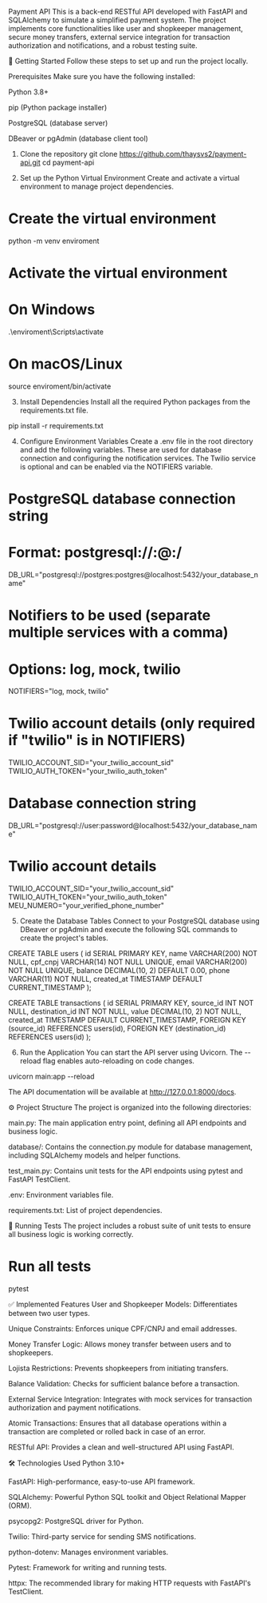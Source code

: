 Payment API
This is a back-end RESTful API developed with FastAPI and SQLAlchemy to simulate a simplified payment system. The project implements core functionalities like user and shopkeeper management, secure money transfers, external service integration for transaction authorization and notifications, and a robust testing suite.

🚀 Getting Started
Follow these steps to set up and run the project locally.

Prerequisites
Make sure you have the following installed:

Python 3.8+

pip (Python package installer)

PostgreSQL (database server)

DBeaver or pgAdmin (database client tool)

1. Clone the repository
git clone https://github.com/thaysvs2/payment-api.git
cd payment-api

2. Set up the Python Virtual Environment
Create and activate a virtual environment to manage project dependencies.

# Create the virtual environment
python -m venv enviroment

# Activate the virtual environment
# On Windows
.\enviroment\Scripts\activate
# On macOS/Linux
source enviroment/bin/activate

3. Install Dependencies
Install all the required Python packages from the requirements.txt file.

pip install -r requirements.txt

4. Configure Environment Variables
Create a .env file in the root directory and add the following variables. These are used for database connection and configuring the notification services. The Twilio service is optional and can be enabled via the NOTIFIERS variable.

# PostgreSQL database connection string
# Format: postgresql://<user>:<password>@<host>:<port>/<database>
DB_URL="postgresql://postgres:postgres@localhost:5432/your_database_name"

# Notifiers to be used (separate multiple services with a comma)
# Options: log, mock, twilio
NOTIFIERS="log, mock, twilio"

# Twilio account details (only required if "twilio" is in NOTIFIERS)
TWILIO_ACCOUNT_SID="your_twilio_account_sid"
TWILIO_AUTH_TOKEN="your_twilio_auth_token"

# Database connection string
DB_URL="postgresql://user:password@localhost:5432/your_database_name"

# Twilio account details
TWILIO_ACCOUNT_SID="your_twilio_account_sid"
TWILIO_AUTH_TOKEN="your_twilio_auth_token"
MEU_NUMERO="your_verified_phone_number"

5. Create the Database Tables
Connect to your PostgreSQL database using DBeaver or pgAdmin and execute the following SQL commands to create the project's tables.

CREATE TABLE users (
    id SERIAL PRIMARY KEY,
    name VARCHAR(200) NOT NULL,
    cpf_cnpj VARCHAR(14) NOT NULL UNIQUE,
    email VARCHAR(200) NOT NULL UNIQUE,
    balance DECIMAL(10, 2) DEFAULT 0.00,
    phone VARCHAR(11) NOT NULL,
    created_at TIMESTAMP DEFAULT CURRENT_TIMESTAMP
);

CREATE TABLE transactions (
    id SERIAL PRIMARY KEY,
    source_id INT NOT NULL,
    destination_id INT NOT NULL,
    value DECIMAL(10, 2) NOT NULL,
    created_at TIMESTAMP DEFAULT CURRENT_TIMESTAMP,
    FOREIGN KEY (source_id) REFERENCES users(id),
    FOREIGN KEY (destination_id) REFERENCES users(id)
);

6. Run the Application
You can start the API server using Uvicorn. The --reload flag enables auto-reloading on code changes.

uvicorn main:app --reload

The API documentation will be available at http://127.0.0.1:8000/docs.

⚙️ Project Structure
The project is organized into the following directories:

main.py: The main application entry point, defining all API endpoints and business logic.

database/: Contains the connection.py module for database management, including SQLAlchemy models and helper functions.

test_main.py: Contains unit tests for the API endpoints using pytest and FastAPI TestClient.

.env: Environment variables file.

requirements.txt: List of project dependencies.

🧪 Running Tests
The project includes a robust suite of unit tests to ensure all business logic is working correctly.

# Run all tests
pytest

✅ Implemented Features
User and Shopkeeper Models: Differentiates between two user types.

Unique Constraints: Enforces unique CPF/CNPJ and email addresses.

Money Transfer Logic: Allows money transfer between users and to shopkeepers.

Lojista Restrictions: Prevents shopkeepers from initiating transfers.

Balance Validation: Checks for sufficient balance before a transaction.

External Service Integration: Integrates with mock services for transaction authorization and payment notifications.

Atomic Transactions: Ensures that all database operations within a transaction are completed or rolled back in case of an error.

RESTful API: Provides a clean and well-structured API using FastAPI.

🛠️ Technologies Used
Python 3.10+

FastAPI: High-performance, easy-to-use API framework.

SQLAlchemy: Powerful Python SQL toolkit and Object Relational Mapper (ORM).

psycopg2: PostgreSQL driver for Python.

Twilio: Third-party service for sending SMS notifications.

python-dotenv: Manages environment variables.

Pytest: Framework for writing and running tests.

httpx: The recommended library for making HTTP requests with FastAPI's TestClient.

